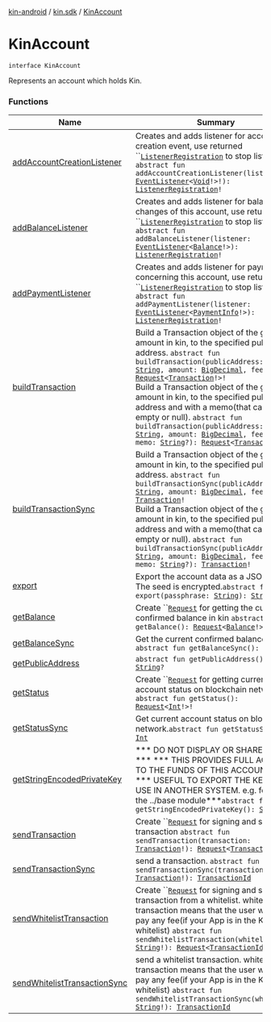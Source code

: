 [kin-android](../../index.md) / [kin.sdk](../index.md) / [KinAccount](./index.md)

# KinAccount

`interface KinAccount`

Represents an account which holds Kin.

### Functions

| Name | Summary |
|---|---|
| [addAccountCreationListener](add-account-creation-listener.md) | Creates and adds listener for account creation event, use returned ``[`ListenerRegistration`](../-listener-registration/index.md) to stop listening. `abstract fun addAccountCreationListener(listener: `[`EventListener`](../-event-listener/index.md)`<`[`Void`](https://docs.oracle.com/javase/6/docs/api/java/lang/Void.html)`!>!): `[`ListenerRegistration`](../-listener-registration/index.md)`!` |
| [addBalanceListener](add-balance-listener.md) | Creates and adds listener for balance changes of this account, use returned ``[`ListenerRegistration`](../-listener-registration/index.md) to stop listening. `abstract fun addBalanceListener(listener: `[`EventListener`](../-event-listener/index.md)`<`[`Balance`](../-balance/index.md)`!>): `[`ListenerRegistration`](../-listener-registration/index.md)`!` |
| [addPaymentListener](add-payment-listener.md) | Creates and adds listener for payments concerning this account, use returned ``[`ListenerRegistration`](../-listener-registration/index.md) to stop listening. `abstract fun addPaymentListener(listener: `[`EventListener`](../-event-listener/index.md)`<`[`PaymentInfo`](../-payment-info/index.md)`!>): `[`ListenerRegistration`](../-listener-registration/index.md)`!` |
| [buildTransaction](build-transaction.md) | Build a Transaction object of the given amount in kin, to the specified public address. `abstract fun buildTransaction(publicAddress: `[`String`](https://kotlinlang.org/api/latest/jvm/stdlib/kotlin/-string/index.html)`, amount: `[`BigDecimal`](https://docs.oracle.com/javase/6/docs/api/java/math/BigDecimal.html)`, fee: `[`Int`](https://kotlinlang.org/api/latest/jvm/stdlib/kotlin/-int/index.html)`): `[`Request`](../../kin.utils/-request/index.md)`<`[`Transaction`](../-transaction/index.md)`!>!`<br>Build a Transaction object of the given amount in kin, to the specified public address and with a memo(that can be empty or null). `abstract fun buildTransaction(publicAddress: `[`String`](https://kotlinlang.org/api/latest/jvm/stdlib/kotlin/-string/index.html)`, amount: `[`BigDecimal`](https://docs.oracle.com/javase/6/docs/api/java/math/BigDecimal.html)`, fee: `[`Int`](https://kotlinlang.org/api/latest/jvm/stdlib/kotlin/-int/index.html)`, memo: `[`String`](https://kotlinlang.org/api/latest/jvm/stdlib/kotlin/-string/index.html)`?): `[`Request`](../../kin.utils/-request/index.md)`<`[`Transaction`](../-transaction/index.md)`!>!` |
| [buildTransactionSync](build-transaction-sync.md) | Build a Transaction object of the given amount in kin, to the specified public address. `abstract fun buildTransactionSync(publicAddress: `[`String`](https://kotlinlang.org/api/latest/jvm/stdlib/kotlin/-string/index.html)`, amount: `[`BigDecimal`](https://docs.oracle.com/javase/6/docs/api/java/math/BigDecimal.html)`, fee: `[`Int`](https://kotlinlang.org/api/latest/jvm/stdlib/kotlin/-int/index.html)`): `[`Transaction`](../-transaction/index.md)`!`<br>Build a Transaction object of the given amount in kin, to the specified public address and with a memo(that can be empty or null). `abstract fun buildTransactionSync(publicAddress: `[`String`](https://kotlinlang.org/api/latest/jvm/stdlib/kotlin/-string/index.html)`, amount: `[`BigDecimal`](https://docs.oracle.com/javase/6/docs/api/java/math/BigDecimal.html)`, fee: `[`Int`](https://kotlinlang.org/api/latest/jvm/stdlib/kotlin/-int/index.html)`, memo: `[`String`](https://kotlinlang.org/api/latest/jvm/stdlib/kotlin/-string/index.html)`?): `[`Transaction`](../-transaction/index.md)`!` |
| [export](export.md) | Export the account data as a JSON string. The seed is encrypted.`abstract fun export(passphrase: `[`String`](https://kotlinlang.org/api/latest/jvm/stdlib/kotlin/-string/index.html)`): `[`String`](https://kotlinlang.org/api/latest/jvm/stdlib/kotlin/-string/index.html)`!` |
| [getBalance](get-balance.md) | Create ``[`Request`](../../kin.utils/-request/index.md) for getting the current confirmed balance in kin `abstract fun getBalance(): `[`Request`](../../kin.utils/-request/index.md)`<`[`Balance`](../-balance/index.md)`!>` |
| [getBalanceSync](get-balance-sync.md) | Get the current confirmed balance in kin `abstract fun getBalanceSync(): `[`Balance`](../-balance/index.md) |
| [getPublicAddress](get-public-address.md) | `abstract fun getPublicAddress(): `[`String`](https://kotlinlang.org/api/latest/jvm/stdlib/kotlin/-string/index.html)`?` |
| [getStatus](get-status.md) | Create ``[`Request`](../../kin.utils/-request/index.md) for getting current account status on blockchain network. `abstract fun getStatus(): `[`Request`](../../kin.utils/-request/index.md)`<`[`Int`](https://kotlinlang.org/api/latest/jvm/stdlib/kotlin/-int/index.html)`!>!` |
| [getStatusSync](get-status-sync.md) | Get current account status on blockchain network.`abstract fun getStatusSync(): `[`Int`](https://kotlinlang.org/api/latest/jvm/stdlib/kotlin/-int/index.html) |
| [getStringEncodedPrivateKey](get-string-encoded-private-key.md) | *** DO NOT DISPLAY OR SHARE THIS *** *** THIS PROVIDES FULL ACCESS TO THE FUNDS OF THIS ACCOUNT *** *** USEFUL TO EXPORT THE KEY TO USE IN ANOTHER SYSTEM. e.g. for use in the ../base module***`abstract fun getStringEncodedPrivateKey(): `[`String`](https://kotlinlang.org/api/latest/jvm/stdlib/kotlin/-string/index.html)`?` |
| [sendTransaction](send-transaction.md) | Create ``[`Request`](../../kin.utils/-request/index.md) for signing and sending a transaction `abstract fun sendTransaction(transaction: `[`Transaction`](../-transaction/index.md)`!): `[`Request`](../../kin.utils/-request/index.md)`<`[`TransactionId`](../-transaction-id/index.md)`!>` |
| [sendTransactionSync](send-transaction-sync.md) | send a transaction. `abstract fun sendTransactionSync(transaction: `[`Transaction`](../-transaction/index.md)`!): `[`TransactionId`](../-transaction-id/index.md) |
| [sendWhitelistTransaction](send-whitelist-transaction.md) | Create ``[`Request`](../../kin.utils/-request/index.md) for signing and sending a transaction from a whitelist. whitelist a transaction means that the user will not pay any fee(if your App is in the Kin whitelist) `abstract fun sendWhitelistTransaction(whitelist: `[`String`](https://kotlinlang.org/api/latest/jvm/stdlib/kotlin/-string/index.html)`!): `[`Request`](../../kin.utils/-request/index.md)`<`[`TransactionId`](../-transaction-id/index.md)`!>` |
| [sendWhitelistTransactionSync](send-whitelist-transaction-sync.md) | send a whitelist transaction. whitelist a transaction means that the user will not pay any fee(if your App is in the Kin whitelist) `abstract fun sendWhitelistTransactionSync(whitelist: `[`String`](https://kotlinlang.org/api/latest/jvm/stdlib/kotlin/-string/index.html)`!): `[`TransactionId`](../-transaction-id/index.md) |
